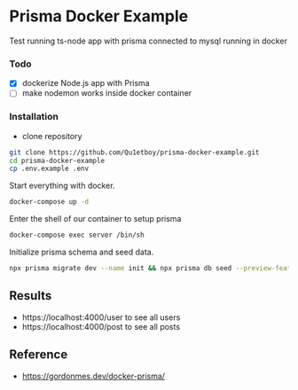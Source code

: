 # Prisma Docker Example

Test running ts-node app with prisma connected to mysql running in docker

### Todo

- [x] dockerize Node.js app with Prisma
- [ ] make nodemon works inside docker container

### Installation

- clone repository

```bash
git clone https://github.com/Qu1etboy/prisma-docker-example.git
cd prisma-docker-example
cp .env.example .env
```

Start everything with docker.

```bash
docker-compose up -d
```

Enter the shell of our container to setup prisma

```bash
docker-compose exec server /bin/sh
```

Initialize prisma schema and seed data.

```bash
npx prisma migrate dev --name init && npx prisma db seed --preview-feature
```

## Results

- https://localhost:4000/user to see all users
- https://localhost:4000/post to see all posts

## Reference

- https://gordonmes.dev/docker-prisma/
